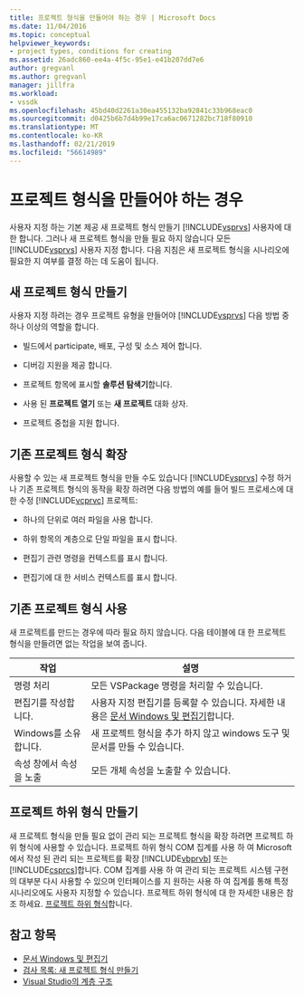 ```yaml
---
title: 프로젝트 형식을 만들어야 하는 경우 | Microsoft Docs
ms.date: 11/04/2016
ms.topic: conceptual
helpviewer_keywords:
- project types, conditions for creating
ms.assetid: 26adc860-ee4a-4f5c-95e1-e41b207dd7e6
author: gregvanl
ms.author: gregvanl
manager: jillfra
ms.workload:
- vssdk
ms.openlocfilehash: 45bd40d2261a30ea455132ba92841c33b968eac0
ms.sourcegitcommit: d0425b6b7d4b99e17ca6ac0671282bc718f80910
ms.translationtype: MT
ms.contentlocale: ko-KR
ms.lasthandoff: 02/21/2019
ms.locfileid: "56614989"
---
```

# <a name="when-to-create-project-types"></a>프로젝트 형식을 만들어야 하는 경우
사용자 지정 하는 기본 제공 새 프로젝트 형식 만들기 [!INCLUDE[vsprvs](../../code-quality/includes/vsprvs_md.md)] 사용자에 대 한 합니다. 그러나 새 프로젝트 형식을 만들 필요 하지 않습니다 모든 [!INCLUDE[vsprvs](../../code-quality/includes/vsprvs_md.md)] 사용자 지정 합니다. 다음 지침은 새 프로젝트 형식을 시나리오에 필요한 지 여부를 결정 하는 데 도움이 됩니다.

## <a name="create-a-new-project-type"></a>새 프로젝트 형식 만들기
 사용자 지정 하려는 경우 프로젝트 유형을 만들어야 [!INCLUDE[vsprvs](../../code-quality/includes/vsprvs_md.md)] 다음 방법 중 하나 이상의 역할을 합니다.

-   빌드에서 participate, 배포, 구성 및 소스 제어 합니다.

-   디버깅 지원을 제공 합니다.

-   프로젝트 항목에 표시할 **솔루션 탐색기**합니다.

-   사용 된 **프로젝트 열기** 또는 **새 프로젝트** 대화 상자.

-   프로젝트 중첩을 지원 합니다.

## <a name="extend-an-existing-project-type"></a>기존 프로젝트 형식 확장
 사용할 수 있는 새 프로젝트 형식을 만들 수도 있습니다 [!INCLUDE[vsprvs](../../code-quality/includes/vsprvs_md.md)] 수정 하거나 기존 프로젝트 형식의 동작을 확장 하려면 다음 방법의 예를 들어 빌드 프로세스에 대 한 수정 [!INCLUDE[vcprvc](../../code-quality/includes/vcprvc_md.md)] 프로젝트:

-   하나의 단위로 여러 파일을 사용 합니다.

-   하위 항목의 계층으로 단일 파일을 표시 합니다.

-   편집기 관련 명령을 컨텍스트를 표시 합니다.

-   편집기에 대 한 서비스 컨텍스트를 표시 합니다.

## <a name="use-an-existing-project-type"></a>기존 프로젝트 형식 사용
 새 프로젝트를 만드는 경우에 따라 필요 하지 않습니다. 다음 테이블에 대 한 프로젝트 형식을 만들려면 없는 작업을 보여 줍니다.

|작업|설명|
|----------|-----------------|
|명령 처리|모든 VSPackage 명령을 처리할 수 있습니다.|
|편집기를 작성합니다.|사용자 지정 편집기를 등록할 수 있습니다. 자세한 내용은 [문서 Windows 및 편집기](https://msdn.microsoft.com/library/603625e1-62b6-413a-bc44-089346e166bc)합니다.|
|Windows를 소유합니다.|새 프로젝트 형식을 추가 하지 않고 windows 도구 및 문서를 만들 수 있습니다.|
|속성 창에서 속성을 노출|모든 개체 속성을 노출할 수 있습니다.|

## <a name="create-a-project-subtype"></a>프로젝트 하위 형식 만들기
 새 프로젝트 형식을 만들 필요 없이 관리 되는 프로젝트 형식을 확장 하려면 프로젝트 하위 형식에 사용할 수 있습니다. 프로젝트 하위 형식 COM 집계를 사용 하 여 Microsoft에서 작성 된 관리 되는 프로젝트를 확장 [!INCLUDE[vbprvb](../../code-quality/includes/vbprvb_md.md)] 또는 [!INCLUDE[csprcs](../../data-tools/includes/csprcs_md.md)]합니다. COM 집계를 사용 하 여 관리 되는 프로젝트 시스템 구현의 대부분 다시 사용할 수 있으며 인터페이스를 지 원하는 사용 하 여 집계를 통해 특정 시나리오에도 사용자 지정할 수 있습니다. 프로젝트 하위 형식에 대 한 자세한 내용은 참조 하세요. [프로젝트 하위 형식](../../extensibility/internals/project-subtypes.md)합니다.

## <a name="see-also"></a>참고 항목
- [문서 Windows 및 편집기](https://msdn.microsoft.com/library/603625e1-62b6-413a-bc44-089346e166bc)
- [검사 목록: 새 프로젝트 형식 만들기](../../extensibility/internals/checklist-creating-new-project-types.md)
- [Visual Studio의 계층 구조](../../extensibility/internals/hierarchies-in-visual-studio.md)
